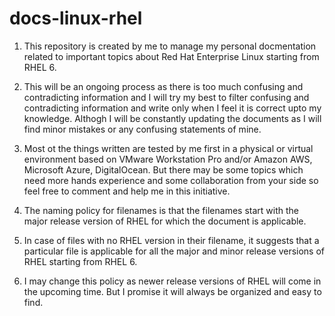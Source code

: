 # docs-linux-rhel

1. This repository is created by me to manage my personal docmentation related to important topics about Red Hat Enterprise Linux starting from RHEL 6. 

2. This will be an ongoing process as there is too much confusing and contradicting information and I will try my best to filter confusing and contradicting information and write only when I feel it is correct upto my knowledge. Althogh I will be constantly updating the documents as I will find minor mistakes or any confusing statements of mine.

3. Most ot the things written are tested by me first in a physical or virtual environment based on VMware Workstation Pro and/or Amazon AWS, Microsoft Azure, DigitalOcean. But there may be some topics which need more hands experience and some collaboration from your side so feel free to comment and help me in this initiative.

4. The naming policy for filenames is that the filenames start with the major release version of RHEL for which the document is applicable. 

5. In case of files with no RHEL version in their filename, it suggests that a particular file is applicable for all the major and minor release versions of RHEL starting from RHEL 6.

6. I may change this policy as newer release versions of RHEL will come in the upcoming time. But I promise it will always be organized and easy to find.
